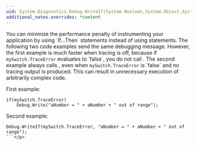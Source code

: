 ```yaml
---
uid: System.Diagnostics.Debug.WriteIf(System.Boolean,System.Object,System.String)
additional_notes.overrides: *content
---
```


<p>You can minimize the performance penalty of instrumenting your application by using `If...Then` statements instead of using <xref href="System.Diagnostics.Debug.WriteIf(System.Boolean,System.String)"></xref> statements. The following two code examples send the same debugging message. However, the first example is much faster when tracing is off, because if <code>mySwitch.TraceError</code> evaluates to `false`, you do not call <xref href="System.Diagnostics.Debug.Write(System.String)"></xref>. The second example always calls <xref href="System.Diagnostics.Debug.WriteIf(System.Boolean,System.String)"></xref>, even when <code>mySwitch.TraceError</code> is `false` and no tracing output is produced. This can result in unnecessary execution of arbitrarily complex code.  
  
 First example:  
  
```  
if(mySwitch.TraceError)   
    Debug.Write("aNumber = " + aNumber + " out of range");  
```  
  
 Second example:  
  
```  
Debug.WriteIf(mySwitch.TraceError, "aNumber = " + aNumber + " out of range");  
```</p>



